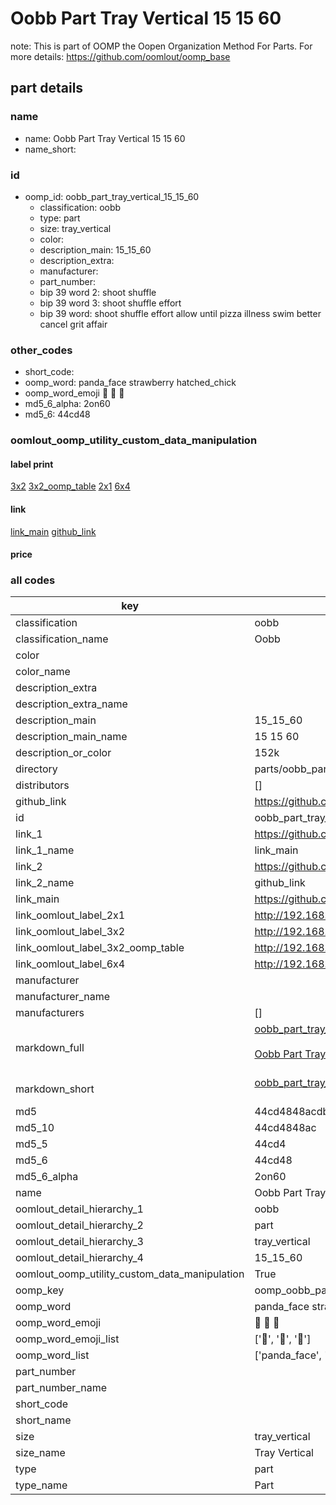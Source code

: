 # Oobb Part Tray Vertical 15 15 60  

note: This is part of OOMP the Oopen Organization Method For Parts. For more details: https://github.com/oomlout/oomp_base

##  part details





### name
* name: Oobb Part Tray Vertical 15 15 60
* name_short: 
### id
* oomp_id: oobb_part_tray_vertical_15_15_60
  * classification: oobb
  * type: part
  * size: tray_vertical
  * color: 
  * description_main: 15_15_60
  * description_extra: 
  * manufacturer: 
  * part_number: 
  * bip 39 word 2: shoot shuffle
  * bip 39 word 3: shoot shuffle effort
  * bip 39 word: shoot shuffle effort allow until pizza illness swim better cancel grit affair

### other_codes
* short_code: 
* oomp_word: panda_face strawberry hatched_chick
* oomp_word_emoji :panda_face: :strawberry: :hatched_chick:
* md5_6_alpha: 2on60
* md5_6: 44cd48






### oomlout_oomp_utility_custom_data_manipulation
#### label print
[3x2](http://192.168.1.245:1112/?label=oomp%202on60)
[3x2_oomp_table](http://192.168.1.107:1112/?label=oomp%202on60)
[2x1](http://192.168.1.242:1112/?label=oomp%202on60)
[6x4](http://192.168.1.55:1112/?label=oomp%202on60)    

#### link

[link_main](https://github.com/oomlout/oomlout_oomp_current_version_messy/tree/main/parts/oobb_part_tray_vertical_15_15_60) [github_link](https://github.com/oomlout/oomlout_oomp_part_src/tree/main/parts/oobb_part_tray_vertical_15_15_60)                             

#### price







### all codes 
| key | value |  
| --- | --- |  
| classification | oobb |  
| classification_name | Oobb |  
| color |  |  
| color_name |  |  
| description_extra |  |  
| description_extra_name |  |  
| description_main | 15_15_60 |  
| description_main_name | 15 15 60 |  
| description_or_color | 152k |  
| directory | parts/oobb_part_tray_vertical_15_15_60 |  
| distributors | [] |  
| github_link | https://github.com/oomlout/oomlout_oomp_part_src/tree/main/parts/oobb_part_tray_vertical_15_15_60 |  
| id | oobb_part_tray_vertical_15_15_60 |  
| link_1 | https://github.com/oomlout/oomlout_oomp_current_version_messy/tree/main/parts/oobb_part_tray_vertical_15_15_60 |  
| link_1_name | link_main |  
| link_2 | https://github.com/oomlout/oomlout_oomp_part_src/tree/main/parts/oobb_part_tray_vertical_15_15_60 |  
| link_2_name | github_link |  
| link_main | https://github.com/oomlout/oomlout_oomp_current_version_messy/tree/main/parts/oobb_part_tray_vertical_15_15_60 |  
| link_oomlout_label_2x1 | http://192.168.1.242:1112/?label=oomp%202on60 |  
| link_oomlout_label_3x2 | http://192.168.1.245:1112/?label=oomp%202on60 |  
| link_oomlout_label_3x2_oomp_table | http://192.168.1.107:1112/?label=oomp%202on60 |  
| link_oomlout_label_6x4 | http://192.168.1.55:1112/?label=oomp%202on60 |  
| manufacturer |  |  
| manufacturer_name |  |  
| manufacturers | [] |  
| markdown_full | [oobb_part_tray_vertical_15_15_60](https://github.com/oomlout/oomlout_oomp_current_version_messy/tree/main/parts/oobb_part_tray_vertical_15_15_60)<br>[](https://github.com/oomlout/oomlout_oomp_current_version_messy/tree/main/parts/oobb_part_tray_vertical_15_15_60)<br>[Oobb Part Tray Vertical 15 15 60](https://github.com/oomlout/oomlout_oomp_current_version_messy/tree/main/parts/oobb_part_tray_vertical_15_15_60)<br><br> |  
| markdown_short | [oobb_part_tray_vertical_15_15_60](https://github.com/oomlout/oomlout_oomp_current_version_messy/tree/main/parts/oobb_part_tray_vertical_15_15_60)<br><br> |  
| md5 | 44cd4848acdbee2696f7106a8d71de34 |  
| md5_10 | 44cd4848ac |  
| md5_5 | 44cd4 |  
| md5_6 | 44cd48 |  
| md5_6_alpha | 2on60 |  
| name | Oobb Part Tray Vertical 15 15 60 |  
| oomlout_detail_hierarchy_1 | oobb |  
| oomlout_detail_hierarchy_2 | part |  
| oomlout_detail_hierarchy_3 | tray_vertical |  
| oomlout_detail_hierarchy_4 | 15_15_60 |  
| oomlout_oomp_utility_custom_data_manipulation | True |  
| oomp_key | oomp_oobb_part_tray_vertical_15_15_60 |  
| oomp_word | panda_face strawberry hatched_chick |  
| oomp_word_emoji | :panda_face: :strawberry: :hatched_chick: |  
| oomp_word_emoji_list | [':panda_face:', ':strawberry:', ':hatched_chick:'] |  
| oomp_word_list | ['panda_face', 'strawberry', 'hatched_chick'] |  
| part_number |  |  
| part_number_name |  |  
| short_code |  |  
| short_name |  |  
| size | tray_vertical |  
| size_name | Tray Vertical |  
| type | part |  
| type_name | Part |  
